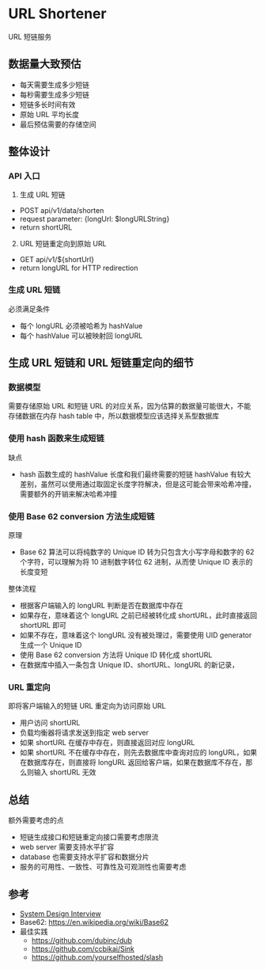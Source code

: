 # URL Shortener
URL 短链服务

## 数据量大致预估
- 每天需要生成多少短链
- 每秒需要生成多少短链
- 短链多长时间有效
- 原始 URL 平均长度
- 最后预估需要的存储空间


## 整体设计
### API 入口
1. 生成 URL 短链
  - POST api/v1/data/shorten
  - request parameter: {longUrl: $longURLString}
  - return shortURL
2. URL 短链重定向到原始 URL
  - GET api/v1/${shortUrl}
  - return longURL for HTTP redirection

### 生成 URL 短链
必须满足条件
- 每个 longURL 必须被哈希为 hashValue
- 每个 hashValue 可以被映射回 longURL


## 生成 URL 短链和 URL 短链重定向的细节
### 数据模型
需要存储原始 URL 和短链 URL 的对应关系，因为估算的数据量可能很大，不能存储数据在内存 hash table 中，所以数据模型应该选择关系型数据库

### 使用 hash 函数来生成短链
缺点
- hash 函数生成的 hashValue 长度和我们最终需要的短链 hashValue 有较大差别，虽然可以使用通过取固定长度字符解决，但是这可能会带来哈希冲撞，需要额外的开销来解决哈希冲撞

### 使用 Base 62 conversion 方法生成短链
原理
- Base 62 算法可以将纯数字的 Unique ID 转为只包含大小写字母和数字的 62 个字符，可以理解为将 10 进制数字转位 62 进制，从而使 Unique ID 表示的长度变短

整体流程
- 根据客户端输入的 longURL 判断是否在数据库中存在
- 如果存在，意味着这个 longURL 之前已经被转化成 shortURL，此时直接返回 shortURL 即可
- 如果不存在，意味着这个 longURL 没有被处理过，需要使用 UID generator 生成一个 Unique ID
- 使用 Base 62 conversion 方法将 Unique ID 转化成 shortURL
- 在数据库中插入一条包含 Unique ID、shortURL、longURL 的新记录，

### URL 重定向
即将客户端输入的短链 URL 重定向为访问原始 URL
- 用户访问 shortURL
- 负载均衡器将请求发送到指定 web server
- 如果 shortURL 在缓存中存在，则直接返回对应 longURL
- 如果 shortURL 不在缓存中存在，则先去数据库中查询对应的 longURL，如果在数据库存在，则直接将 longURL 返回给客户端，如果在数据库不存在，那么则输入 shortURL 无效

## 总结
额外需要考虑的点
- 短链生成接口和短链重定向接口需要考虑限流
- web server 需要支持水平扩容
- database 也需要支持水平扩容和数据分片
- 服务的可用性、一致性、可靠性及可观测性也需要考虑

## 参考
- [System Design Interview](https://book.douban.com/subject/35246417/)
- Base62: https://en.wikipedia.org/wiki/Base62
- 最佳实践
  - https://github.com/dubinc/dub
  - https://github.com/ccbikai/Sink
  - https://github.com/yourselfhosted/slash

